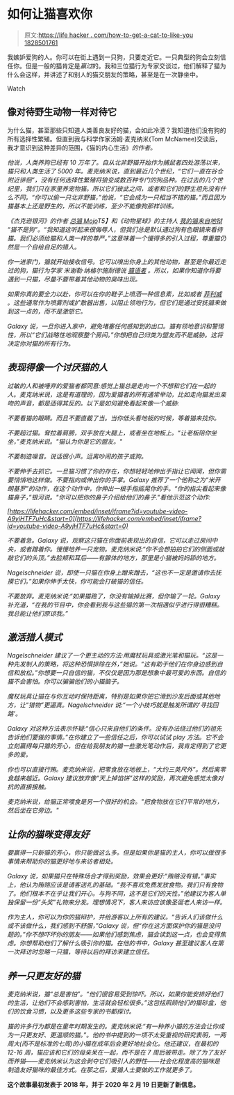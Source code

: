 # 如何让猫喜欢你

> 原文:[https://life hacker . com/how-to-get-a-cat-to-like-you 1828501761](https://lifehacker.com/how-to-get-a-cat-to-like-you-1828501761)

我嫉妒爱狗的人。你可以在街上遇到一只狗，只要走近它。一只典型的狗会立刻信任你。但是一般的猫肯定是*赢过*的。我和三位猫行为专家交谈过，他们解释了猫为什么会这样，并讲述了和别人的猫交朋友的策略，甚至是在一次静坐中。

Watch

## 像对待野生动物一样对待它

为什么猫，甚至那些只知道人类善良友好的猫，会如此冷漠？我知道他们没有狗的所有选择性繁殖。但直到我与科学作家汤姆·麦克纳米(Tom McNamee)交谈后，我才意识到这种差异的范围，《猫的内心生活》[](https://www.amazon.com/Inner-Life-Cats-Mysterious-Companions-ebook/dp/B01HZFB1RI/?asc_campaign=InlineText&asc_refurl=https://lifehacker.com/how-to-get-a-cat-to-like-you-1828501761&asc_source=&tag=kinjalifehackerlink-20)*的作者。*

*他说，人类养狗已经有 10 万年了。自从北非野猫开始作为捕鼠者四处游荡以来，猫只和人类生活了 5000 年。麦克纳米说，直到最近几个世纪，“它们一直在谷仓附近徘徊”，没有任何选择性繁殖将狼变成数百种专门的狗品种。在过去的几个世纪里，我们只在家里养宠物猫。所以它们彼此之间，或者和它们的野生祖先没有什么不同。“你可以偷一只北非野猫，”他说，“它会成为一只相当不错的猫。”而且因为猫基本上还是野生的，所以不能训练，至少不能像狗那样训练。*

*《杰克逊银河》的作者 [*总猫 Mojo*](https://www.amazon.com/Total-Cat-Mojo-Ultimate-Guide-ebook/dp/B01NCYY3BV/?asc_campaign=InlineText&asc_refurl=https://lifehacker.com/how-to-get-a-cat-to-like-you-1828501761&asc_source=&tag=kinjalifehackerlink-20)T5】和《动物星球》的主持人 [*我的猫来自地狱*](https://www.animalplanet.com/tv-shows/my-cat-from-hell/) “猫不是狗”。“我知道这听起来很侮辱人，但我们总是默认通过狗有色眼镜来看待猫。我们必须给猫和人类一样的尊严。”这意味着一个慢得多的引入过程，尊重猫仍然是一个自给自足的猎人。*

*你一进家门，猫就开始接收信号。它可以嗅出你身上的其他动物，甚至是你最近走过的狗，猫行为学家 米谢勒·纳格尔施耐德说 [*猫语者*](https://www.amazon.com/gp/product/0553807854/?asc_campaign=InlineText&asc_refurl=https://lifehacker.com/how-to-get-a-cat-to-like-you-1828501761&asc_source=&tag=kinjalifehackerlink-20) 。所以，如果你知道你将要遇到一只猫，尽量不要带着其他动物的臭味出现。*

*如果你真的要全力以赴，你可以在你的鞋子上喷洒一种信息素，比如或者 [菲利威](https://www.amazon.com/Ceva-Feliway-Behavior-Spraying-Scratching/dp/B018BVZFG8/?asc_campaign=InlineText&asc_refurl=https://lifehacker.com/how-to-get-a-cat-to-like-you-1828501761&asc_source=&tag=kinjalifehackerlink-20) 。这些通常作为喷雾剂或扩散器出售，以阻止领地行为，但它们是通过安抚猫来做到这一点的，而不是激怒它。*

*Galaxy 说，一旦你进入家中，避免堵塞任何感知到的出口。猫有领地意识和警惕性，所以“它们战略性地观察整个房间。”你想把自己归类为盟友而不是威胁。这将决定你对猫的所有行为。*

## *表现得像一个讨厌猫的人*

*过敏的人和被唾弃的爱猫者都同意:感觉上猫总是走向一个不想和它们在一起的人。麦克纳米说，这是有道理的，因为爱猫者的所有通常举动，比如走向猫发出亲吻的声音，都是适得其反的。以下是如何避免看起来像一个威胁:*

*不要看猫的眼睛。而且不要直截了当。当你低头看地板的时候，等着猫来找你。*

*不要超过猫。耷拉着肩膀，双手放在大腿上，或者坐在地板上。“让老板陪你坐坐，”麦克纳米说。"猫认为你是它的盟友。"*

*不要制造噪音。说话很小声。远离吵闹的孩子或狗。*

*不要伸手去抓它。一旦猫习惯了你的存在，你想轻轻地伸出手指让它闻闻，但你需要悄悄地这样做。不要指向或伸出你的手掌。Galaxy 推荐了一个他称之为“米开朗基罗”的动作，在这个动作中，你伸出一根手指摇晃你的手。“你的指尖看起来像猫鼻子，”银河说。"你可以把你的鼻子介绍给他们的鼻子."看他示范这个动作:*

 *[https://lifehacker.com/embed/inset/iframe?id=youtube-video-A9yjHTF7uHc&start=0](https://lifehacker.com/embed/inset/iframe?id=youtube-video-A9yjHTF7uHc&start=0)* 

*不要着急。Galaxy 说，观察这只猫在你面前表现出的自信，它可以走过房间中央，或者蹭着你。慢慢培养一只宠物。麦克纳米说:“你不会想拍拍它们的侧面或敲敲它们的头顶。”去脸颊和耳后——有腺体的地方，那里是小猫被妈妈舔的地方。*

*Nagelschneider 说，即使一只猫在你身上蹭来蹭去，“这也不一定是邀请你去抚摸它们。”如果你伸手太快，你可能会打破猫的信任。*

*不要放弃。麦克纳米说:“如果猫跑了，你没有输掉比赛，但你输了一轮。Galaxy 补充道，“在我的节目中，你会看到我与这些猫的第一次相遇似乎进行得很糟糕。我总能让他们原谅我。”*

## ***激活猎人模式***

*Nagelschneider 建议了一个更主动的方法:用魔杖玩具或激光笔和猫玩。“这是一种先发制人的策略，将这种恐惧排除在外，”她说。“这有助于他们在你身边感到自信和放松。”你想要一只自信的猫，不仅仅是因为那是想象中最可爱的东西。自信的猫不会害怕。你可以骗骗他们的小猫脑子。*

*魔杖玩具让猫在与你互动时保持距离，特别是如果你把它滑到沙发后面或其他地方，让“猎物”更逼真。Nagelschneider 说:“一个小技巧就是触发所谓的‘寻找回路’。*

*Galaxy 对这种方法表示怀疑:“信心只来自他们的条件。没有办法绕过他们的祖先告诉他们要做的事情。”在你建立了一些信任之后，你可以试试 play 方法。它不会立刻赢得每只猫的芳心，但在给我朋友的猫一些激光笔动作后，我肯定得到了它更多的爱。*

*你也可以直接行贿。麦克纳米说，把零食放在地板上，“大约三英尺外”。然后离零食越来越近。Galaxy 建议放弃像“天上掉馅饼”这样的奖励，再次避免感觉太像对抗的直接接触。*

*麦克纳米说，给猫正常喂食是另一个很好的机会。"把食物放在它们平常的地方，然后坐在它旁边。"*

## ***让你的猫咪变得友好***

*要赢得一只新猫的芳心，你只能做这么多。但是如果你是猫的主人，你可以做很多事情来帮助你的猫更好地与来访者相处。*

*Galaxy 说，如果猫只在特殊场合才得到奖励，效果会更好:“贿赂没有错。”事实上，他认为贿赂应该是请客送礼的基础。“我不喜欢免费发放食物。我们只有食物了。他们根本不在乎让我们开心。与狗不同，这不是它们的天性。”他建议为客人单独保留一份“头奖”礼物来分发。理想情况下，客人来访应该像圣诞老人来访一样。*

*作为主人，你可以为你的猫辩护，并给游客以上所有的建议。“告诉人们该做什么或不该做什么，我们感到不舒服，”Galaxy 说，但“你在这方面保护你的猫是没问题的。”你不想吓坏你的朋友——如果他们感到焦虑，猫会读到这一点，也会变得焦虑。你想帮助他们了解什么吸引你的猫。在他的书中，Galaxy 甚至建议客人在第一次拜访时忽略一只猫，等待以后的拜访来建立信任。*

## *养一只更友好的猫*

*麦克纳米说，猫“总是害怕”。“他们很容易受到惊吓。所以，如果你能安排好他们的生活，让他们不会感到害怕，生活就会轻松很多。”这包括照顾他们的猫砂盒，他们的饮食习惯，以及更多这些专家的书都探讨。*

*猫的许多行为都是在童年时期发生的。麦克纳米说:“有一种养小猫的方法会让你成为一只更友好、更温顺的猫。”。他的书中提到的一项不太受重视的研究表明，一两周大(而不是标准的七周)的小猫在成年后会更好地社会化。他还建议，在最初的 12-16 周，猫应该和它们的母亲呆在一起，而不是在 7 周后被带走。除了为了友好而养猫——麦克纳米认为这会剥夺它们吸引人的野性——社会化程度高的猫咪是制造友好猫咪的最佳方式。在那之后，爱猫人士要做的工作就更多了。*

**这个故事最初发表于 2018 年，并于 2020 年 2 月 19 日更新了新信息。**